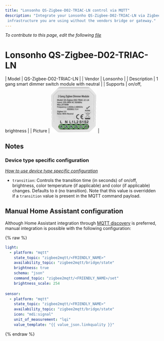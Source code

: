 ```yaml
---
title: "Lonsonho QS-Zigbee-D02-TRIAC-LN control via MQTT"
description: "Integrate your Lonsonho QS-Zigbee-D02-TRIAC-LN via Zigbee2MQTT with whatever smart home
 infrastructure you are using without the vendors bridge or gateway."
---
```


*To contribute to this page, edit the following
[file](https://github.com/Koenkk/zigbee2mqtt.io/blob/master/docs/devices/QS-Zigbee-D02-TRIAC-LN.md)*

# Lonsonho QS-Zigbee-D02-TRIAC-LN

| Model | QS-Zigbee-D02-TRIAC-LN  |
| Vendor  | Lonsonho  |
| Description | 1 gang smart dimmer switch module with neutral |
| Supports | on/off, brightness |
| Picture | ![Lonsonho QS-Zigbee-D02-TRIAC-LN](../images/devices/QS-Zigbee-D02-TRIAC-LN.jpg) |

## Notes


### Device type specific configuration
*[How to use device type specific configuration](../information/configuration.md)*


* `transition`: Controls the transition time (in seconds) of on/off, brightness,
color temperature (if applicable) and color (if applicable) changes. Defaults to `0` (no transition).
Note that this value is overridden if a `transition` value is present in the MQTT command payload.


## Manual Home Assistant configuration
Although Home Assistant integration through [MQTT discovery](../integration/home_assistant) is preferred,
manual integration is possible with the following configuration:


{% raw %}
```yaml
light:
  - platform: "mqtt"
    state_topic: "zigbee2mqtt/<FRIENDLY_NAME>"
    availability_topic: "zigbee2mqtt/bridge/state"
    brightness: true
    schema: "json"
    command_topic: "zigbee2mqtt/<FRIENDLY_NAME>/set"
    brightness_scale: 254

sensor:
  - platform: "mqtt"
    state_topic: "zigbee2mqtt/<FRIENDLY_NAME>"
    availability_topic: "zigbee2mqtt/bridge/state"
    icon: "mdi:signal"
    unit_of_measurement: "lqi"
    value_template: "{{ value_json.linkquality }}"
```
{% endraw %}



